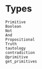 
# Types

```@docs
Primitive
Boolean
Not
And
Propositional
Truth
tautology
contradiction
@primitive
get_primitives
```
